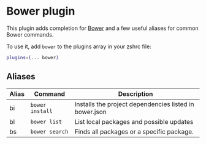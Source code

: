 # Bower plugin

This plugin adds completion for [Bower](https://bower.io/) and a few useful aliases for common Bower commands.

To use it, add `bower` to the plugins array in your zshrc file:

```zsh
plugins=(... bower)
```

## Aliases

| Alias | Command         | Description                                            |
| ----- | --------------- | ------------------------------------------------------ |
| bi    | `bower install` | Installs the project dependencies listed in bower.json |
| bl    | `bower list`    | List local packages and possible updates               |
| bs    | `bower search`  | Finds all packages or a specific package.              |
